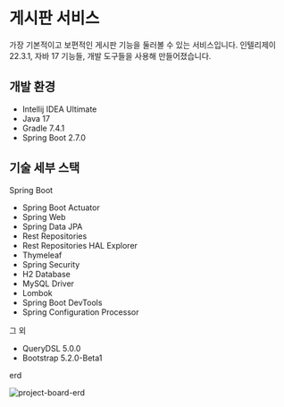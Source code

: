 # 게시판 서비스

가장 기본적이고 보편적인 게시판 기능을 둘러볼 수 있는 서비스입니다. 인텔리제이 22.3.1, 자바 17 기능들, 개발 도구들을 사용해 만들어졌습니다. 

## 개발 환경

* Intellij IDEA Ultimate
* Java 17
* Gradle 7.4.1
* Spring Boot 2.7.0

## 기술 세부 스택

Spring Boot

* Spring Boot Actuator
* Spring Web
* Spring Data JPA
* Rest Repositories
* Rest Repositories HAL Explorer
* Thymeleaf
* Spring Security
* H2 Database
* MySQL Driver
* Lombok
* Spring Boot DevTools
* Spring Configuration Processor

그 외

* QueryDSL 5.0.0
* Bootstrap 5.2.0-Beta1

erd

![project-board-erd](https://github.com/user-attachments/assets/7927bba0-b610-49eb-a1e9-15d6f982af4a)
